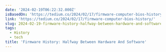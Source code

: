 ```yaml
---
date: '2024-02-19T06:22:32.000Z'
isBasedOn: 'https://tedium.co/2024/02/17/firmware-computer-bios-history/'
link: 'https://tedium.co/2024/02/17/firmware-computer-bios-history/'
slug: 2024-02-19-firmware-history-halfway-between-hardware-and-software
tags:
  - History
  - tech
title: 'Firmware History: Halfway Between Hardware And Software'
---
```


